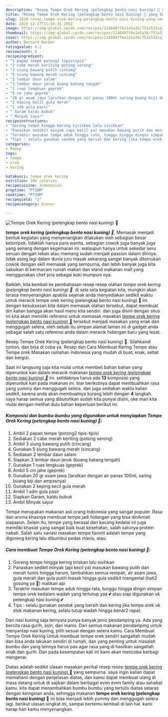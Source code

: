 ```yaml
---
description: "Resep Tempe Orek Kering (pelengkap bento nasi kuning) 💛 yang Sempurna"
title: "Resep Tempe Orek Kering (pelengkap bento nasi kuning) 💛 yang Sempurna"
slug: 1620-resep-tempe-orek-kering-pelengkap-bento-nasi-kuning-yang-sempurna
date: 2020-12-27T11:54:31.295Z
image: https://img-global.cpcdn.com/recipes/1148487f6e1e5a36/751x532cq70/tempe-orek-kering-pelengkap-bento-nasi-kuning-💛-foto-resep-utama.jpg
thumbnail: https://img-global.cpcdn.com/recipes/1148487f6e1e5a36/751x532cq70/tempe-orek-kering-pelengkap-bento-nasi-kuning-💛-foto-resep-utama.jpg
cover: https://img-global.cpcdn.com/recipes/1148487f6e1e5a36/751x532cq70/tempe-orek-kering-pelengkap-bento-nasi-kuning-💛-foto-resep-utama.jpg
author: Bernard Barber
ratingvalue: 4.2
reviewcount: 6
recipeingredient:
- "2 papan tempe potong2 tipistipis"
- "2 cabe merah keriting potong serong"
- "3 siung bawang putih cincang"
- "5 siung bawang merah cincang"
- "2 lembar daun salam"
- "3 lembar daun jeruk buang batang tengah"
- "1 ruas lengkuas geprek"
- "5 cm jahe geprek"
- "20 gr asam jawa larutkan dengan air panas 100ml saring buang biji dan ampasnya"
- "2 keping kecil gula merah"
- "1 sdm gula pasir"
- " Garam kaldu bubuk"
- " Minyak sayur"
recipeinstructions:
- "Goreng tempe hingga kering tiriskan lalu sisihkan"
- "Panaskan sedikit minyak (api kecil ya) masukan bawang putih dan merah tumis hingga harum, tambahkan semua rempah, air asam jawa, gula merah dan gula putih masak hingga gula sedikit mengental (hati2 gosong ya 🤗) matikan api"
- "Terakhir masukan tempe aduk hingga rata, tunggu hingga dingin simpan tempe orek kedalam wadah yang tertutup yaa 💕 atau siap digunakan uk pelengkap nasi kuning 💕"
- "Tips : selalu gunakan sendok yang bersih dan kering jika tempe orek uk stok makanan kering, selalu tutup wadah hingga benar2 rapat."
categories:
- Resep
tags:
- tempe
- orek
- kering

katakunci: tempe orek kering 
nutrition: 104 calories
recipecuisine: Indonesian
preptime: "PT18M"
cooktime: "PT39M"
recipeyield: "1"
recipecategory: Dinner

---
```



![Tempe Orek Kering (pelengkap bento nasi kuning) 💛](https://img-global.cpcdn.com/recipes/1148487f6e1e5a36/751x532cq70/tempe-orek-kering-pelengkap-bento-nasi-kuning-💛-foto-resep-utama.jpg)

<b><i>tempe orek kering (pelengkap bento nasi kuning) 💛</i></b>, Memasak menjadi bentuk kegiatan yang menyenangkan dilakukan oleh sebagian besar kelompok. tidaklah hanya para wanita, sebagian cowok juga banyak juga yang senang dengan kegemaran ini. walaupun hanya untuk sekedar seru seruan dengan rekan atau memang sudah menjadi passion dalam dirinya. tidak asing lagi dalam dunia juru masak sekarang sangat banyak ditemukan cowok dengan skill memasak yang sempurna, dan lebih banyak juga kita saksikan di bermacam rumah makan dan stand makanan mall yang menggunakan chef pria sebagai koki mumpuni nya.

Baiklah, kita kembali ke pembahasan resep resep olahan <i>tempe orek kering (pelengkap bento nasi kuning) 💛</i>. di sela sela kegiatan kita, mungkin akan terasa menyenangkan apabila sejenak anda menyediakan sedikit waktu untuk meracik tempe orek kering (pelengkap bento nasi kuning) 💛 ini. dengan kesuksesan kita dalam memasak olahan tersebut, dapat membuat diri kalian bangga akan hasil menu kita sendiri. dan juga disini dengan situs ini kita akan memiliki referensi untuk memasak masakan <u>tempe orek kering (pelengkap bento nasi kuning) 💛</u> tersebut menjadi masakan yang enak dan menggugah selera, oleh sebab itu simpan alamat laman ini di gadget anda sebagai salah satu referensi anda dalam meracik hidangan baru yang lezat.

Resep Tempe Orek Kering (pelengkap bento nasi kuning) 💛. Silahkandi tonton, dan bisa di coba ya. Resep dan Cara Membuat Kering Tempe atau Tempe orek Masakan rumahan indonesia yang mudah di buat, enak, sehat dan bergizi.


Saat ini langsung saja kita mulai untuk membeli bahan bahan yang diperuntuk kan dalam meracik makanan <u><i>tempe orek kering (pelengkap bento nasi kuning) 💛</i></u> ini. setidaknya harus ada <b>13</b> komposisi yang diperuntuk kan pada makanan ini. biar berikutnya dapat membuahkan rasa yang yummy dan menggugah selera. dan juga sediakan waktu kalian sedikit, karena anda akan membuatnya kurang lebih dengan <b>4</b> langkah. saya harap semua yang dibutuhkan sudah kita punyai disini, oke mari kita mulai dengan melihat dulu bahan keperluan berikut ini.

<!--inarticleads1-->

##### Komposisi dan bumbu-bumbu yang digunakan untuk menyiapkan Tempe Orek Kering (pelengkap bento nasi kuning) 💛:

1. Ambil 2 papan tempe (potong2 tipis-tipis)
1. Sediakan 2 cabe merah keriting (potong serong)
1. Ambil 3 siung bawang putih (cincang)
1. Gunakan 5 siung bawang merah (cincang)
1. Sediakan 2 lembar daun salam
1. Siapkan 3 lembar daun jeruk (buang batang tengah)
1. Gunakan 1 ruas lengkuas (geprek)
1. Ambil 5 cm jahe (geprek)
1. Gunakan 20 gr asam jawa (larutkan dengan air panas 100ml, saring buang biji dan ampasnya)
1. Gunakan 2 keping kecil gula merah
1. Ambil 1 sdm gula pasir
1. Siapkan  Garam, kaldu bubuk
1. Ambil  Minyak sayur


Tempe merupakan makanan asli orang Indonesia yang sangat populer. Rasa dan aroma khasnya membuat tempe jadi hidangan yang bisa dinikmati siapapun. Selain itu, tempe yang berasal dari kacang kedelai ini juga memiliki khasiat yang sangat baik buat kesehatan, salah satunya protein nabati. Salah satu variasi masakan tempe favorit adalah tempe yang digoreng kering lalu dibumbui pedas manis, atau. 

<!--inarticleads2-->

##### Cara membuat Tempe Orek Kering (pelengkap bento nasi kuning) 💛:

1. Goreng tempe hingga kering tiriskan lalu sisihkan
1. Panaskan sedikit minyak (api kecil ya) masukan bawang putih dan merah tumis hingga harum, tambahkan semua rempah, air asam jawa, gula merah dan gula putih masak hingga gula sedikit mengental (hati2 gosong ya 🤗) matikan api
1. Terakhir masukan tempe aduk hingga rata, tunggu hingga dingin simpan tempe orek kedalam wadah yang tertutup yaa 💕 atau siap digunakan uk pelengkap nasi kuning 💕
1. Tips : selalu gunakan sendok yang bersih dan kering jika tempe orek uk stok makanan kering, selalu tutup wadah hingga benar2 rapat.


Dari nasi kuning saja ternyata punya banyak jenis pendamping ya. Ada yang bercita rasa gurih, asin, dan manis. Dari semua makanan pendamping untuk menyantap nasi kuning, pilih sesuai dengan selera kamu. Cara Membuat Tempe Orek Kering Untuk membuat tempe orek sendiri sangatlah mudah dan bisa anda lakukan sendiri di rumah, dan yang penting untuk masalah bumbu dan yang lainnya harus pas agar rasa yang di hasilkan sangatlah enak dan gurih. Dan pada kesempatan kali ini kami akan mencoba berbagi mengenai. 

Diatas adalah sedikit ulasan masakan perihal resep resep <u>tempe orek kering (pelengkap bento nasi kuning) 💛</u> yang sempurna. saya ingin kalian dapat memahami dengan penjelasan diatas, dan kamu dapat membuat ulang di masa datang untuk di sajikan dalam berbagai even even family atau sahabat kamu. kita dapat menambahkan bumbu bumbu yang tertulis diatas selaras dengan keinginan anda, sehingga makanan <b>tempe orek kering (pelengkap bento nasi kuning) 💛</b> ini bisa menjadi lebih yummy dan menggugah selera lagi. berikut ulasan singkat ini, sampai bertemu kembali di lain hal. kami harap hari kamu menyenangkan.
